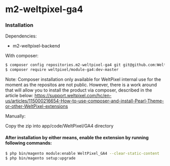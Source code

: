 # m2-weltpixel-ga4

### Installation

Dependencies:
 - m2-weltpixel-backend

With composer:

```sh
$ composer config repositories.m2-weltpixel-ga4 git git@github.com:Weltpixel/m2-weltpixel-ga4.git
$ composer require weltpixel/module-ga4:dev-master
```
Note: Composer installation only available for WeltPixel internal use for the moment as the repositos are not public. However, there is a work around that will allow you to install the product via composer, described in the article below: https://support.weltpixel.com/hc/en-us/articles/115000216654-How-to-use-composer-and-install-Pearl-Theme-or-other-WeltPixel-extensions


Manually:

Copy the zip into app/code/WeltPixel/GA4 directory


#### After installation by either means, enable the extension by running following commands:

```sh
$ php bin/magento module:enable WeltPixel_GA4 --clear-static-content
$ php bin/magento setup:upgrade
```

